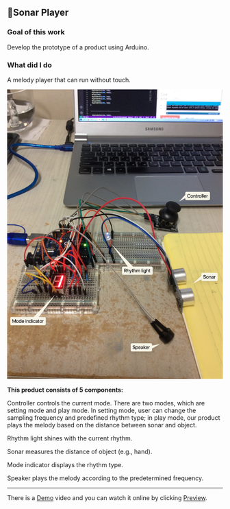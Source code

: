 ## 📕Sonar Player

### Goal of this work

Develop the prototype of a product using Arduino.

### What did I do

A melody player that can run without touch.



<img src="./img_des.jpeg" alt="img_des" height="675" />

**This product consists of 5 components:**

Controller controls the current mode. There are two modes, which are setting mode and play mode. In setting mode, user can change the sampling frequency and predefined rhythm type; in play mode, our product plays the melody based on the distance between sonar and object.

Rhythm light shines with the current rhythm.

Sonar measures the distance of object (e.g., hand).

Mode indicator displays the rhythm type.

Speaker plays the melody according to the predetermined frequency.



----



There is a [Demo](https://trustylin.com/s/59SB) video and you can watch it online by clicking <u>Preview</u>.

